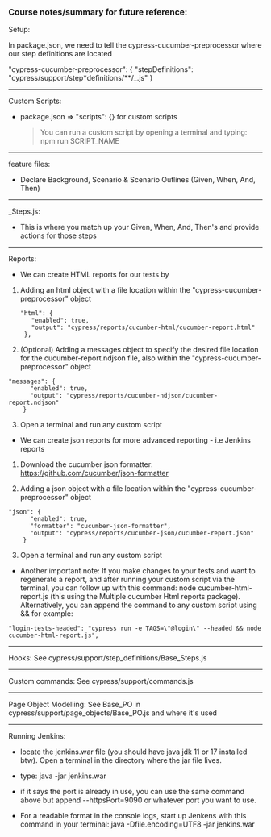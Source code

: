 ### Course notes/summary for future reference:

Setup:

In package.json, we need to tell the cypress-cucumber-preprocessor where our step definitions are located

"cypress-cucumber-preprocessor": {
"stepDefinitions": "cypress/support/step\*definitions/\*\*/\_.js"
}

---

Custom Scripts:

- package.json => "scripts": {} for custom scripts

  > You can run a custom script by opening a terminal and typing: npm run SCRIPT_NAME

---

feature files:

- Declare Background, Scenario & Scenario Outlines (Given, When, And, Then)

---

\_Steps.js:

- This is where you match up your Given, When, And, Then's and provide actions for those steps

---

Reports:

- We can create HTML reports for our tests by

1. Adding an html object with a file location within the "cypress-cucumber-preprocessor" object
   ```
   "html": {
      "enabled": true,
      "output": "cypress/reports/cucumber-html/cucumber-report.html"
    },
   ```
2. (Optional) Adding a messages object to specify the desired file location for the cucumber-report.ndjson file, also within the "cypress-cucumber-preprocessor" object

```
"messages": {
      "enabled": true,
      "output": "cypress/reports/cucumber-ndjson/cucumber-report.ndjson"
    }
```

3. Open a terminal and run any custom script

- We can create json reports for more advanced reporting - i.e Jenkins reports

1. Download the cucumber json formatter: https://github.com/cucumber/json-formatter

2. Adding a json object with a file location within the "cypress-cucumber-preprocessor" object

```
"json": {
      "enabled": true,
      "formatter": "cucumber-json-formatter",
      "output": "cypress/reports/cucumber-json/cucumber-report.json"
    }

```

3. Open a terminal and run any custom script

- Another important note: If you make changes to your tests and want to regenerate a report, and after running your custom script via the terminal, you can follow up with this command: node cucumber-html-report.js (this using the Multiple cucumber Html reports package). Alternatively, you can append the command to any custom script using && for example:

```
"login-tests-headed": "cypress run -e TAGS=\"@login\" --headed && node cucumber-html-report.js",
```

---

Hooks:
See cypress/support/step_definitions/Base_Steps.js

---

Custom commands:
See cypress/support/commands.js

---

Page Object Modelling:
See Base_PO in cypress/support/page_objects/Base_PO.js and where it's used

---

Running Jenkins:

- locate the jenkins.war file (you should have java jdk 11 or 17 installed btw). Open a terminal in the directory where the jar file lives.
- type: java -jar jenkins.war
- if it says the port is already in use, you can use the same command above but append --httpsPort=9090 or whatever port you want to use.

- For a readable format in the console logs, start up Jenkens with this command in your terminal:
  java -Dfile.encoding=UTF8 -jar jenkins.war
